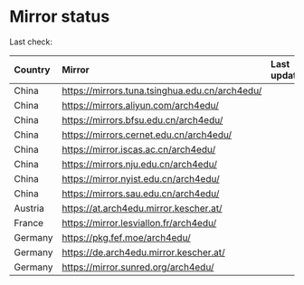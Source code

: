<script src="./time.js"></script>
# Mirror status
Last check: <script type="text/javascript">localize(1738747428.6460004);</script>

|Country|Mirror|Last update|
|:------|:-----|:----------|
|China|https://mirrors.tuna.tsinghua.edu.cn/arch4edu/|<script type="text/javascript">localize(1738694359);</script>|
|China|https://mirrors.aliyun.com/arch4edu/|<script type="text/javascript">localize(1738694359);</script>|
|China|https://mirrors.bfsu.edu.cn/arch4edu/|<script type="text/javascript">localize(1738694359);</script>|
|China|https://mirrors.cernet.edu.cn/arch4edu/|<script type="text/javascript">localize(1738694359);</script>|
|China|https://mirror.iscas.ac.cn/arch4edu/|<script type="text/javascript">localize(1738694359);</script>|
|China|https://mirrors.nju.edu.cn/arch4edu/|<script type="text/javascript">localize(1738651345);</script>|
|China|https://mirror.nyist.edu.cn/arch4edu/|<script type="text/javascript">localize(1738694359);</script>|
|China|https://mirrors.sau.edu.cn/arch4edu/|<script type="text/javascript">localize(1731653531);</script>|
|Austria|https://at.arch4edu.mirror.kescher.at/|<script type="text/javascript">localize(1738694359);</script>|
|France|https://mirror.lesviallon.fr/arch4edu/|<script type="text/javascript">localize(1738694359);</script>|
|Germany|https://pkg.fef.moe/arch4edu/|<script type="text/javascript">localize(1738694359);</script>|
|Germany|https://de.arch4edu.mirror.kescher.at/|<script type="text/javascript">localize(1738694359);</script>|
|Germany|https://mirror.sunred.org/arch4edu/|<script type="text/javascript">localize(1738694359);</script>|

<script src="./tablefilter/tablefilter.js"></script>
<script src="./table.js"></script>